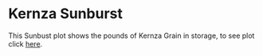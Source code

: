 # Kernza Sunburst

This Sunbust plot shows the pounds of Kernza Grain in storage, to see plot click [here](https://dhintz137.github.io/Kernza_Sunburst/).
